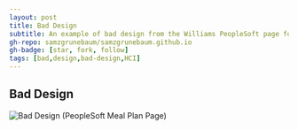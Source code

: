```yaml
---
layout: post
title: Bad Design
subtitle: An example of bad design from the Williams PeopleSoft page for changing meal plans
gh-repo: samzgrunebaum/samzgrunebaum.github.io
gh-badge: [star, fork, follow]
tags: [bad,design,bad-design,HCI]
---
```


## Bad Design

![Bad Design (PeopleSoft Meal Plan Page)](http://s3-media3.fl.yelpcdn.com/bphoto/cQ1Yoa75m2yUFFbY2xwuqw/348s.jpg)


